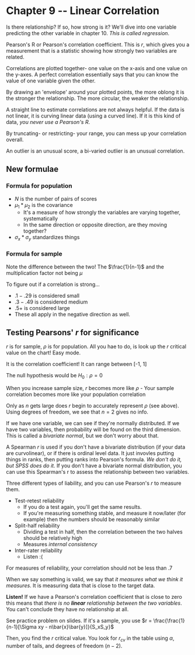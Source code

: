 # Chapter 9 -- Linear Correlation

Is there relationship? If so, how strong is it? We'll dive into one variable predicting the other variable in chapter 10. _This is called regression_.

Pearson's R or Pearson's correlation coefficient. This is $r$, which gives you a measurement that is a statistic showing how strongly two variables are related.

Correlations are plotted together- one value on the x-axis and one value on the y-axes. A perfect correlation essentially says that you can know the value of one variable given the other.

By drawing an 'envelope' around your plotted points, the more oblong it is the stronger the relationship. The more circular, the weaker the relationship.

A straight line to estimate correlations are not always helpful. If the data is not linear, it is curving linear data (using a curved line). If it is this kind of data, _you never use a Pearson's R_.

By truncating- or restricting- your range, you can mess up your correlation overall.

An outlier is an unusual score, a bi-varied outlier is an unusual correlation.

## New formulae

### Formula for population

- $N$ is the number of pairs of scores
- $\mu_1 * \mu_2$ is the covariance
  - It's a measure of how strongly the variables are varying together, systematically
  - In the same direction or opposite direction, are they moving together?
- $\sigma_x * \sigma_y$ standardizes things

### Formula for sample

Note the difference between the two! The $\frac{1}{n-1}$ and the multiplication factor not being $\mu$

To figure out if a correlation is strong...

- $.1 - .29$ is considered small
- $.3 - .49$ is considered medium
- $.5+$ is considered large
- These all apply in the negative direction as well.

## Testing Pearsons' _r_ for significance

$r$ is for sample, $\rho$ is for population. All you hae to do, is look up the $r$ critical value on the chart! Easy mode.

It is the correlation coefficient! It can range between [-1, 1]

The null hypothesis would be $H_0 : \rho = 0$

When you increase sample size, $r$ becomes more like $\rho$ - Your sample correlation becomes more like your population correlation

Only as $n$ gets large does $r$ begin to accurately represent $\rho$ (see above). Using degrees of freedom, we see that $n=2$ gives no info.

If we have one variable, we can see if they're normally distributed. If we have two variables, then probability will be found on the third dimension. This is called a _bivariate normal_, but we don't worry about that.

A Spearman $r$ is used if you don't have a bivariate distribution (if your data are curvolinear), or if there is ordinal level data. It just invovles putting things in ranks, then putting ranks into Pearson's formula. _We don't do it, but SPSS does do it._ If you don't have a bivariate normal distribution, you can use this Spearman's r to assess the relationship between two variables.

Three different types of liability, and you can use Pearson's $r$ to measure them.

- Test-retest reliability
  - If you do a test again, you'll get the same results.
  - If you're measuring something stable, and measure it now/later (for example) then the numbers should be reasonably similar
- Split-half reliability
  - Dividing a test in half, then the correlation between the two halves should be relatively high
  - Measures _internal consistency_
- Inter-rater reliability
  - Listen :(

For measures of reliability, your correlation should not be less than .7

When we say something is valid, we say that _it measures what we think it measures_. It is measuring data that is close to the target data.

**Listen!** If we have a Pearson's correlation coefficient that is close to zero this means that _there is no **linear** relationship between the two variables_. You can't conclude they have no relationship at all.

See practice problem on slides. If it's a sample, you use $r = \frac{\frac{1}{n-1}[\Sigma xy - n\bar{x}\bar{y}]}{S_xS_y}$

Then, you find the $r$ critical value. You look for $r_{cv}$ in the table using $\alpha$, number of tails, and degrees of freedom ($n-2$).
